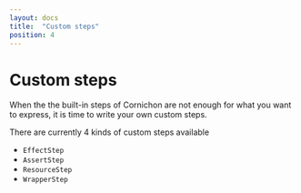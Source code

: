 ```yaml
---
layout: docs
title:  "Custom steps"
position: 4
---
```


# Custom steps

When the the built-in steps of Cornichon are not enough for what you want to express, it is time to write your own custom steps.

There are currently 4 kinds of custom steps available

- `EffectStep`
- `AssertStep`
- `ResourceStep`
- `WrapperStep`